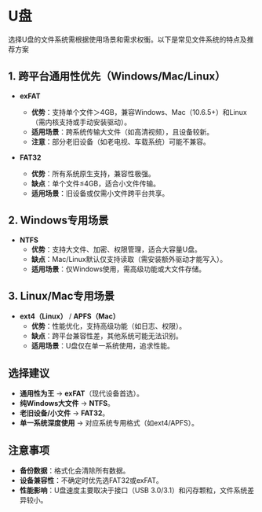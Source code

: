 # U盘

选择U盘的文件系统需根据使用场景和需求权衡。以下是常见文件系统的特点及推荐方案

## **1. 跨平台通用性优先（Windows/Mac/Linux）**

- **exFAT**  
  - **优势**：支持单个文件＞4GB，兼容Windows、Mac（10.6.5+）和Linux（需内核支持或手动安装驱动）。  
  - **适用场景**：跨系统传输大文件（如高清视频），且设备较新。  
  - **注意**：部分老旧设备（如老电视、车载系统）可能不兼容。

- **FAT32**  
  - **优势**：所有系统原生支持，兼容性极强。  
  - **缺点**：单个文件≤4GB，适合小文件传输。  
  - **适用场景**：旧设备或仅需小文件跨平台共享。

## **2. Windows专用场景**

- **NTFS**  
  - **优势**：支持大文件、加密、权限管理，适合大容量U盘。  
  - **缺点**：Mac/Linux默认仅支持读取（需安装额外驱动才能写入）。  
  - **适用场景**：仅Windows使用，需高级功能或大文件存储。

## **3. Linux/Mac专用场景**

- **ext4（Linux）** / **APFS（Mac）**  
  - **优势**：性能优化，支持高级功能（如日志、权限）。  
  - **缺点**：跨平台兼容性差，其他系统可能无法识别。  
  - **适用场景**：U盘仅在单一系统使用，追求性能。

## **选择建议**

- **通用性为王** → **exFAT**（现代设备首选）。  
- **纯Windows大文件** → **NTFS**。  
- **老旧设备/小文件** → **FAT32**。  
- **单一系统深度使用** → 对应系统专用格式（如ext4/APFS）。

## **注意事项**

- **备份数据**：格式化会清除所有数据。  
- **设备兼容性**：不确定时优先选FAT32或exFAT。  
- **性能影响**：U盘速度主要取决于接口（USB 3.0/3.1）和闪存颗粒，文件系统差异较小。
